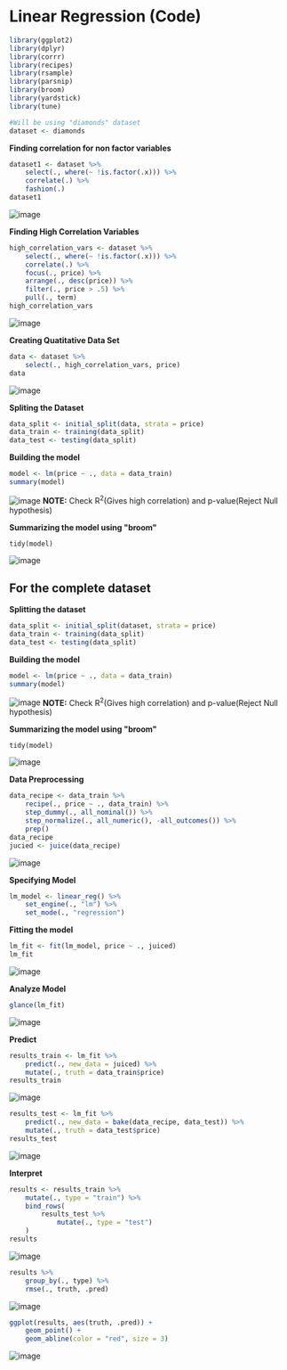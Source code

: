 # Linear Regression (Code)
```r
library(ggplot2)
library(dplyr)
library(corrr)
library(recipes)
library(rsample)
library(parsnip)
library(broom)
library(yardstick)
library(tune)
```
```r
#Will be using "diamonds" dataset
dataset <- diamonds
```
**Finding correlation for non factor variables**
```r
dataset1 <- dataset %>%
    select(., where(~ !is.factor(.x))) %>%
    correlate(.) %>%
    fashion(.)
dataset1
```
![image](https://user-images.githubusercontent.com/60386381/128586743-e66496ac-c7bd-4aa9-bcd4-ea53109e6f36.png)

**Finding High Correlation Variables**
```r
high_correlation_vars <- dataset %>%
    select(., where(~ !is.factor(.x))) %>%
    correlate(.) %>%
    focus(., price) %>%
    arrange(., desc(price)) %>%
    filter(., price > .5) %>%
    pull(., term)
high_correlation_vars
```
![image](https://user-images.githubusercontent.com/60386381/128586985-60eeb16c-f7d0-43be-99e3-1d2fbf772312.png)

**Creating Quatitative Data Set**
```r
data <- dataset %>%
    select(., high_correlation_vars, price)
data
```
![image](https://user-images.githubusercontent.com/60386381/128587215-37a6bfbd-4aa8-4651-8e44-c416002cce74.png)

**Spliting the Dataset**
```r
data_split <- initial_split(data, strata = price)
data_train <- training(data_split)
data_test <- testing(data_split)
```

**Building the model**
```r
model <- lm(price ~ ., data = data_train)
summary(model)
```
![image](https://user-images.githubusercontent.com/60386381/128587451-96135568-ee71-48ab-9c5f-fea1e1fd1e89.png)
**NOTE:** Check R<sup>2</sup>(Gives high correlation) and p-value(Reject Null hypothesis)

**Summarizing the model using "broom"**
```
tidy(model)
```
![image](https://user-images.githubusercontent.com/60386381/128587637-5ec8aab1-d93f-4993-99c0-44b38979367a.png)

## For the complete dataset
**Splitting the dataset**
```r
data_split <- initial_split(dataset, strata = price)
data_train <- training(data_split)
data_test <- testing(data_split)
```

**Building the model**
```r
model <- lm(price ~ ., data = data_train)
summary(model)
```
![image](https://user-images.githubusercontent.com/60386381/128587743-30a7271e-b55b-498a-ba2f-fcc327dead0a.png)
**NOTE:** Check R<sup>2</sup>(Gives high correlation) and p-value(Reject Null hypothesis)

**Summarizing the model using "broom"**
```
tidy(model)
```
![image](https://user-images.githubusercontent.com/60386381/128587757-5aadcf59-e542-4096-8143-bb79a1b1af9d.png)

**Data Preprocessing**
```r
data_recipe <- data_train %>%
    recipe(., price ~ ., data_train) %>%
    step_dummy(., all_nominal()) %>%
    step_normalize(., all_numeric(), -all_outcomes()) %>%
    prep()
data_recipe
jucied <- juice(data_recipe)
```
![image](https://user-images.githubusercontent.com/60386381/128587894-7dfaa715-3eba-4611-8720-5ff882405d51.png)

**Specifying Model**
```r
lm_model <- linear_reg() %>%
    set_engine(., "lm") %>%
    set_mode(., "regression")
```

**Fitting the model**
```r
lm_fit <- fit(lm_model, price ~ ., juiced)
lm_fit
```
![image](https://user-images.githubusercontent.com/60386381/128588016-97200428-59c0-4f31-aad4-72e0ee1f0dc4.png)

**Analyze Model**
```r
glance(lm_fit)
```
![image](https://user-images.githubusercontent.com/60386381/128588077-c9abfc6a-5119-4aec-9c5c-ee1aab910d4c.png)

**Predict**
```r
results_train <- lm_fit %>%
    predict(., new_data = juiced) %>%
    mutate(., truth = data_train$price)
results_train
```
![image](https://user-images.githubusercontent.com/60386381/128588190-698c62ba-abef-4dc6-804c-012f1b682074.png)

```r
results_test <- lm_fit %>%
    predict(., new_data = bake(data_recipe, data_test)) %>%
    mutate(., truth = data_test$price)
results_test
```
![image](https://user-images.githubusercontent.com/60386381/128588276-c99db3d3-b090-4419-8b62-cb5b9527b2e0.png)

**Interpret**
```r
results <- results_train %>%
    mutate(., type = "train") %>%
    bind_rows(
        results_test %>%
            mutate(., type = "test")
    )
results
```
![image](https://user-images.githubusercontent.com/60386381/128588352-7bd17820-5a5c-40b0-8755-c65cceff185a.png)

```r
results %>%
    group_by(., type) %>%
    rmse(., truth, .pred)
```
![image](https://user-images.githubusercontent.com/60386381/128588429-b3ac5a57-1183-40ad-8434-f0117b270a38.png)

```r
ggplot(results, aes(truth, .pred)) + 
    geom_point() + 
    geom_abline(color = "red", size = 3) 
```
![image](https://user-images.githubusercontent.com/60386381/128588501-f4a5afba-70a8-4536-9181-90405bacbcdb.png)
